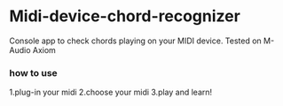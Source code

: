 # Midi-device-chord-recognizer
Console app to check chords playing on your MIDI device. Tested on M-Audio Axiom
### how to use
  1.plug-in your midi
  2.choose your midi
  3.play and learn!
